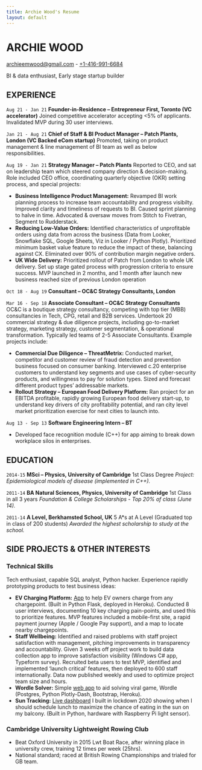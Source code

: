 ```yaml
---
title: Archie Wood's Resume
layout: default
---
```

# ARCHIE WOOD
<a href="archieemwood@gmail.com">archieemwood@gmail.com</a> - <a href="tel:14169916684">+1-416-991-6684</a>

BI & data enthusiast, Early stage startup builder

## EXPERIENCE

`Aug 21 - Jan 21`
__Founder-in-Residence – Entrepreneur First, Toronto (VC accelerator)__
Joined competitive accelerator accepting <5% of applicants. Invalidated MVP during 30 user interviews.

`Jan 21 - Aug 21`
__Chief of Staff & BI Product Manager – Patch Plants, London (VC Backed eCom startup)__
Promoted, taking on product management & line management of BI team as well as below responsibilities.

`Aug 19 - Jan 21`
__Strategy Manager – Patch Plants__
Reported to CEO, and sat on leadership team which steered company direction & decision-making. Role included CEO office, coordinating quarterly objective (OKR) setting process, and special projects:
* __Business Intelligence Product Management:__ Revamped BI work planning process to increase team accountability and progress visibilty. Improved clarity and timeliness of requests to BI. Caused sprint planning to halve in time. Advocated & oversaw moves from Stitch to Fivetran, Segment to Rudderstack.
* __Reducing Low-Value Orders:__ Identified characteristics of unprofitable orders using data from across the business (Data from Looker, Snowflake SQL, Google Sheets, Viz in Looker / Python Plotly). Prioritized minimum basket value feature to reduce the impact of these, balancing against CX. Eliminated over 90% of contribution margin negative orders.
* __UK Wide Delivery:__ Prioritized rollout of Patch from London to whole UK delivery. Set up stage gated process with progression criteria to ensure success. MVP launched in 2 months, and 1 month after launch new business reached size of previous London operation

`Oct 18 - Aug 19`
__Consultant – OC&C Strategy Consultants, London__

`Mar 16 - Sep 18`
__Associate Consultant – OC&C Strategy Consultants__
OC&C is a boutique strategy consultancy, competing with top tier (MBB) consultancies in Tech, CPG, retail and B2B services.
Undertook 20 commercial strategy & due diligence projects, including go-to-market strategy, marketing strategy, customer segmentation, & operational transformation.
Typically led teams of 2-5 Associate Consultants. Example projects include:
* __Commercial Due Diligence – ThreatMetrix:__ Conducted market, competitor and customer review of fraud detection and prevention business focused on consumer banking. Interviewed c.20 enterprise customers to understand key segments and use cases of cyber-security products, and willingness to pay for solution types. Sized and forecast different product types’ addressable markets.
* __Rollout Strategy – European Food Delivery Platform:__ Ran project for an EBITDA profitable, rapidly growing European food delivery start-up, to understand key drivers of city profitability potential, and ran city level market prioritization exercise for next cities to launch into.

`Aug 13 - Sep 13`
__Software Engineering Intern – BT__
* Developed face recognition module (C++) for app aiming to break down workplace silos in enterprises.

## EDUCATION

`2014-15`
__MSci – Physics, University of Cambridge__
1st Class Degree
_Project: Epidemiological models of disease (implemented in C++)._

`2011-14`
__BA Natural Sciences, Physics, University of Cambridge__
1st Class in all 3 years
_Foundation & College Scholarships - Top 20% of class (June 14)._

`2011-14`
__A Level, Berkhamsted School, UK__
5 A\*s at A Level (Graduated top in class of 200 students)
_Awarded the highest scholarship to study at the school._

## SIDE PROJECTS & OTHER INTERESTS

### Technical Skills
Tech enthusiast, capable SQL analyst, Python hacker. Experience rapidly prototyping products to test business ideas:
* __EV Charging Platform:__ <a href="https://1charge.co/">App</a> to help EV owners charge from any chargepoint. (Built in Python Flask, deployed in Heroku). Conducted 8 user interviews, documenting 10 key charging pain-points, and used this to prioritize features. MVP features included a mobile-first site, a rapid payment journey (Apple / Google Pay support), and a map to locate nearby chargepoints.
* __Staff Wellbeing:__ Identified and raised problems with staff project satisfaction with management, pitching improvements in transparency and accountability. Given 3 weeks off project work to build data collection app to improve satisfaction visibility (Windows C# app, Typeform survey). Recruited beta users to test MVP, identified and implemented ‘launch critical’ features, then deployed to 600 staff internationally. Data now published weekly and used to optimize project team size and hours.
* __Wordle Solver:__ Simple <a href="https://wordle-companion.herokuapp.com/">web app</a> to aid solving viral game, Wordle (Postgres, Python Plotly-Dash, Bootstrap, Heroku).
* __Sun Tracking:__ <a href="light-on-my-balcony.herokuapp.com/">Live dashboard</a> I built in lockdown 2020 showing when I should schedule lunch to maximize the chance of eating in the sun on my balcony. (Built in Python, hardware with Raspberry Pi light sensor).


### Cambridge University Lightweight Rowing Club
* Beat Oxford University in 2015 Lwt Boat Race, after winning place in university crew, training 12 times per week (25hrs).
* National standard; raced at British Rowing Championships and trialed for GB team.


<!-- ### Footer

Last updated: March 2022 -->


